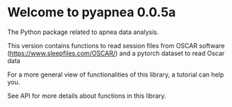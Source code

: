 # Welcome to pyapnea 0.0.5a

The Python package related to apnea data analysis.

This version contains functions to read session files from OSCAR software (https://www.sleepfiles.com/OSCAR/) and a pytorch dataset to read Oscar data

For a more general view of functionalities of this library, a tutorial can help you.

See API for more details about functions in this library.

